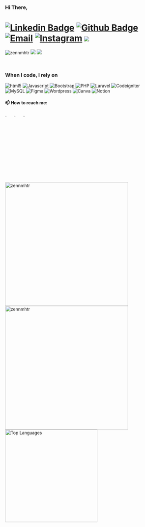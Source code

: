 ### Hi There,

# [![Linkedin Badge](https://img.shields.io/badge/-LinkedIn-0077B5?style=flat&logo=Linkedin&logoColor=white&link=https://www.linkedin.com/in/zennmhtr-b3823b274/)](https://www.linkedin.com/in/zennmhtr-b3823b274/) [![Github Badge](https://img.shields.io/badge/-Github-242A2D?style=flat&logo=Github&logoColor=white&link=https://github.com/zennmhtr/)](https://github.com/zennmht/) [![Email](https://img.shields.io/badge/-email-242A2D?style=flat&logo=email&logoColor=white&link=mailto:zainimhtr12@gmail.com)](https://mailto:zainimhtr12@gmail.com) [![Instagram](https://img.shields.io/badge/-instagram-D42F8A?style=flat&logo=instagram&logoColor=white&link=https://www.instagram.com/zennmhtr)](https://www.instagram.com/zennmhtr) ![](https://komarev.com/ghpvc/?username=zennmhtr)

<p align="left"> 
  <img src="https://komarev.com/ghpvc/?username=zennmhtr&label=Profile%20views&color=0e75b6&style=flat" alt="zennmhtr" /> 
  <img src="https://visitor-badge.laobi.icu/badge?page_id=zennmhtr.zennmhtr" />
  <a href="https://github.com/zennmhtr"><img src="https://img.shields.io/github/followers/zennmhtr?label=followers&style=social"/></a>
</p>

<br/>

<h3>When I code, I rely on</h3>
<p>
  <img alt="html5" src="https://img.shields.io/badge/-HTML5-E34F26?style=flat-square&logo=html5&logoColor=white" />
  <img alt="Javascript" src="https://img.shields.io/badge/-Javascript-f7df1c?style=flat-square&logo=javascript&logoColor=black" />
  <img alt="Bootstrap" src="https://img.shields.io/badge/-Bootstrap-7953b3?style=flat-square&logo=bootstrap&logoColor=black" />
  <img alt="PHP" src="https://img.shields.io/badge/-PHP-777bb4?style=flat-square&logo=php&logoColor=white" />
  <img alt="Laravel" src="https://img.shields.io/badge/-Laravel-ff2d20?style=flat-square&logo=laravel&logoColor=black" />
  <img alt="Codeigniter" src="https://img.shields.io/badge/-Codeigniter-ef4223?style=flat-square&logo=codeigniter&logoColor=black" />
  <img alt="MySQL" src="https://img.shields.io/badge/-MySQL-4479A1?style=flat-square&logo=mysql&logoColor=white" />
  <img alt="Figma" src="https://img.shields.io/badge/-Figma-f24e1e?style=flat-square&logo=figma&logoColor=black" />
  <img alt="Wordpress" src="https://img.shields.io/badge/-Wordpress-093fb4?style=flat-square&logo=wordpress&logoColor=white" />
  <img alt="Canva" src="https://img.shields.io/badge/-Canva-00c4cc?style=flat-square&logo=canva&logoColor=white" />
  <img alt="Notion" src="https://img.shields.io/badge/-Notion-000000?style=flat-square&logo=notion&logoColor=white" />


 #### 📫 How to reach me:
  
[<img src="https://img.icons8.com/color/48/000000/linkedin.png" width="3.5%"/>](https://www.linkedin.com/in/zennmhtr/) &nbsp; [<img src="https://img.icons8.com/fluent/48/000000/instagram-new.png" width="3.5%"/>](https://www.instagram.com/zennmhtr/) &nbsp; <a href="mailto:zainimhtr12@gmail.com"> <img src="https://img.icons8.com/fluent/48/000000/gmail.png" width="3.5%"/>

<br/>
<br/>
<br/>

<p align = "left">
  <img src = "https://github-readme-stats.vercel.app/api?username=zennmhtr&show_icons=true&theme=bear" alt="zennmhtr" width = 400>
  <img src = "https://github-readme-streak-stats.herokuapp.com/?user=zennmhtr&theme=dark&hide_border=true" alt="zennmhtr" width = 400>
  <img src="https://github-readme-stats.vercel.app/api/top-langs/?username=zennmhtr&theme=dark&hide_border=false&include_all_commits=false&count_private=false&layout=compact" alt="Top Languages" width="300">
</p>
